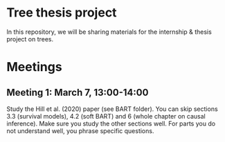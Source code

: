 # Tree thesis project

In this repository, we will be sharing materials for the internship & thesis project on trees.

# Meetings

## Meeting 1: March 7, 13:00-14:00

Study the Hill et al. (2020) paper (see BART folder). You can skip sections 3.3 (survival models), 4.2 (soft BART) and 6 (whole chapter on causal inference). Make sure you study the other sections well. For parts you do not understand well, you phrase specific questions.
